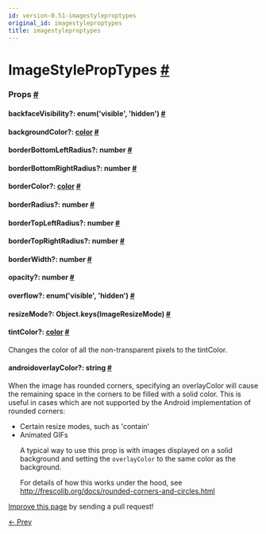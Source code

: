 ```yaml
---
id: version-0.51-imagestyleproptypes
original_id: imagestyleproptypes
title: imagestyleproptypes
---
```

<a id="content"></a><h1><a class="anchor" name="imagestyleproptypes"></a>ImageStylePropTypes <a class="hash-link" href="docs/imagestyleproptypes.html#imagestyleproptypes">#</a></h1><div><noscript></noscript><h3><a class="anchor" name="props"></a>Props <a class="hash-link" href="docs/imagestyleproptypes.html#props">#</a></h3><div class="props"><div class="prop"><h4 class="propTitle"><a class="anchor" name="backfacevisibility"></a>backfaceVisibility?: <span class="propType">enum('visible', 'hidden')</span> <a class="hash-link" href="docs/imagestyleproptypes.html#backfacevisibility">#</a></h4></div><div class="prop"><h4 class="propTitle"><a class="anchor" name="backgroundcolor"></a>backgroundColor?: <span class="propType"><a href="docs/colors.html">color</a></span> <a class="hash-link" href="docs/imagestyleproptypes.html#backgroundcolor">#</a></h4></div><div class="prop"><h4 class="propTitle"><a class="anchor" name="borderbottomleftradius"></a>borderBottomLeftRadius?: <span class="propType">number</span> <a class="hash-link" href="docs/imagestyleproptypes.html#borderbottomleftradius">#</a></h4></div><div class="prop"><h4 class="propTitle"><a class="anchor" name="borderbottomrightradius"></a>borderBottomRightRadius?: <span class="propType">number</span> <a class="hash-link" href="docs/imagestyleproptypes.html#borderbottomrightradius">#</a></h4></div><div class="prop"><h4 class="propTitle"><a class="anchor" name="bordercolor"></a>borderColor?: <span class="propType"><a href="docs/colors.html">color</a></span> <a class="hash-link" href="docs/imagestyleproptypes.html#bordercolor">#</a></h4></div><div class="prop"><h4 class="propTitle"><a class="anchor" name="borderradius"></a>borderRadius?: <span class="propType">number</span> <a class="hash-link" href="docs/imagestyleproptypes.html#borderradius">#</a></h4></div><div class="prop"><h4 class="propTitle"><a class="anchor" name="bordertopleftradius"></a>borderTopLeftRadius?: <span class="propType">number</span> <a class="hash-link" href="docs/imagestyleproptypes.html#bordertopleftradius">#</a></h4></div><div class="prop"><h4 class="propTitle"><a class="anchor" name="bordertoprightradius"></a>borderTopRightRadius?: <span class="propType">number</span> <a class="hash-link" href="docs/imagestyleproptypes.html#bordertoprightradius">#</a></h4></div><div class="prop"><h4 class="propTitle"><a class="anchor" name="borderwidth"></a>borderWidth?: <span class="propType">number</span> <a class="hash-link" href="docs/imagestyleproptypes.html#borderwidth">#</a></h4></div><div class="prop"><h4 class="propTitle"><a class="anchor" name="opacity"></a>opacity?: <span class="propType">number</span> <a class="hash-link" href="docs/imagestyleproptypes.html#opacity">#</a></h4></div><div class="prop"><h4 class="propTitle"><a class="anchor" name="overflow"></a>overflow?: <span class="propType">enum('visible', 'hidden')</span> <a class="hash-link" href="docs/imagestyleproptypes.html#overflow">#</a></h4></div><div class="prop"><h4 class="propTitle"><a class="anchor" name="resizemode"></a>resizeMode?: <span class="propType">Object.keys(ImageResizeMode)</span> <a class="hash-link" href="docs/imagestyleproptypes.html#resizemode">#</a></h4></div><div class="prop"><h4 class="propTitle"><a class="anchor" name="tintcolor"></a>tintColor?: <span class="propType"><a href="docs/colors.html">color</a></span> <a class="hash-link" href="docs/imagestyleproptypes.html#tintcolor">#</a></h4><div><p>Changes the color of all the non-transparent pixels to the tintColor.</p></div></div><div class="prop"><h4 class="propTitle"><a class="anchor" name="overlaycolor"></a><span class="platform">android</span>overlayColor?: <span class="propType">string</span> <a class="hash-link" href="docs/imagestyleproptypes.html#overlaycolor">#</a></h4><div><p>When the image has rounded corners, specifying an overlayColor will
cause the remaining space in the corners to be filled with a solid color.
This is useful in cases which are not supported by the Android
implementation of rounded corners:
  - Certain resize modes, such as 'contain'
  - Animated GIFs</p><p>A typical way to use this prop is with images displayed on a solid
background and setting the <code>overlayColor</code> to the same color
as the background.</p><p>For details of how this works under the hood, see
<a href="http://frescolib.org/docs/rounded-corners-and-circles.html">http://frescolib.org/docs/rounded-corners-and-circles.html</a></p></div></div></div></div><p class="edit-page-block"><a target="_blank" href="https://github.com/facebook/react-native/blob/master/Libraries/Image/ImageStylePropTypes.js">Improve this page</a> by sending a pull request!</p><div class="docs-prevnext"><a class="docs-prev" href="docs/textstyleproptypes.html#content">← Prev</a></div>